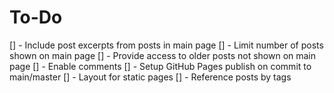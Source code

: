 # To-Do

[] - Include post excerpts from posts in main page
[] - Limit number of posts shown on main page
[] - Provide access to older posts not shown on main page
[] - Enable comments
[] - Setup GitHub Pages publish on commit to main/master
[] - Layout for static pages
[] - Reference posts by tags
